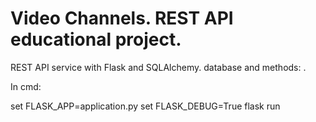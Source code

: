 # Video Channels. REST API educational project.

REST API service with Flask and SQLAlchemy.
 database and methods: .

In cmd:

set FLASK_APP=application.py
set FLASK_DEBUG=True
flask run
